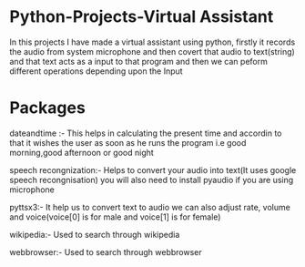 # Python-Projects-Virtual Assistant
In this projects I have made a virtual assistant using python,
firstly it records the audio from system microphone and then covert that audio to text(string) and that text acts as a input to that program and then we can peform different operations depending upon the Input
# Packages

 dateandtime :- This helps in calculating the present time and accordin to that it wishes the user as soon as he runs the program i.e good morning,good afternoon or good night 

 speech recongnization:- Helps to convert your audio into text(It uses google speech recongnisation) you will also need to install pyaudio if you are using microphone

 pyttsx3:- It help us to convert text to audio we can also adjust rate, volume and voice(voice[0] is for male and voice[1] is for female)

 wikipedia:- Used to search through wikipedia

 webbrowser:- Used to search through webbrowser
